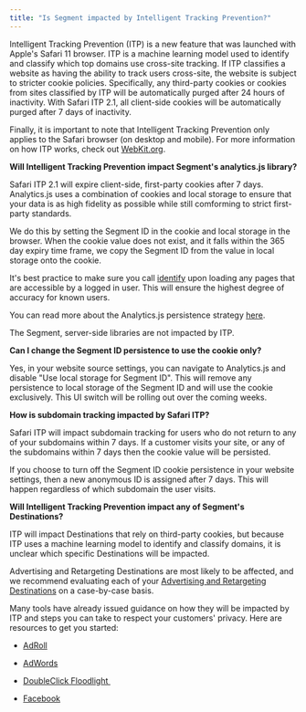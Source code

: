 ```yaml
---
title: "Is Segment impacted by Intelligent Tracking Prevention?"
---
```


Intelligent Tracking Prevention (ITP) is a new feature that was launched with Apple's Safari 11 browser. ITP is a machine learning model used to identify and classify which top domains use cross-site tracking. If ITP classifies a website as having the ability to track users cross-site, the website is subject to stricter cookie policies. Specifically, any third-party cookies or cookies from sites classified by ITP will be automatically purged after 24 hours of inactivity. With Safari ITP 2.1, all client-side cookies will be automatically purged after 7 days of inactivity.

Finally, it is important to note that Intelligent Tracking Prevention only applies to the Safari browser (on desktop and mobile). For more information on how ITP works, check out [WebKit.org](https://webkit.org/blog/7675/intelligent-tracking-prevention/).

**Will Intelligent Tracking Prevention impact Segment's analytics.js library?**

Safari ITP 2.1 will expire client-side, first-party cookies after 7 days. Analytics.js uses a combination of cookies and local storage to ensure that your data is as high fidelity as possible while still comforming to strict first-party standards.

We do this by setting the Segment ID in the cookie and local storage in the browser. When the cookie value does not exist, and it falls within the 365 day expiry time frame, we copy the Segment ID from the value in local storage onto the cookie.

It's best practice to make sure you call [identify](https://segment.com/docs/spec/identify/) upon loading any pages that are accessible by a logged in user. This will ensure the highest degree of accuracy for known users. 

You can read more about the Analytics.js persistence strategy [here](https://segment.com/docs/sources/website/analytics.js/#segment-id-persistence). 

The Segment, server-side libraries are not impacted by ITP. 

**Can I change the Segment ID persistence to use the cookie only?**

Yes, in your website source settings, you can navigate to Analytics.js and disable "Use local storage for Segment ID". This will remove any persistence to local storage of the Segment ID and will use the cookie exclusively. This UI switch will be rolling out over the coming weeks. 

**How is subdomain tracking impacted by Safari ITP?**

Safari ITP will impact subdomain tracking for users who do not return to any of your subdomains within 7 days. If a customer visits your site, or any of the subdomains within 7 days then the cookie value will be persisted.

If you choose to turn off the Segment ID cookie persistence in your website settings, then a new anonymous ID is assigned after 7 days. This will happen regardless of which subdomain the user visits.

**Will Intelligent Tracking Prevention impact any of Segment's Destinations?**

ITP will impact Destinations that rely on third-party cookies, but because ITP uses a machine learning model to identify and classify domains, it is unclear which specific Destinations will be impacted.

Advertising and Retargeting Destinations are most likely to be affected, and we recommend evaluating each of your [Advertising and Retargeting Destinations](https://segment.com/docs/destinations/) on a case-by-case basis. 

Many tools have already issued guidance on how they will be impacted by ITP and steps you can take to respect your customers' privacy. Here are resources to get you started:

*   [AdRoll](https://help.adroll.com/hc/en-us/articles/212675877-Retargeting-on-Safari)
    
*   [AdWords](https://support.google.com/adwords/answer/7521212?hl=en&utm_source=awfe&utm_medium=referral&utm_campaign=notifications&authuser=1)
    
*   [DoubleClick Floodlight ](https://support.google.com/ds/answer/7524055)
    
*   [Facebook](https://developers.facebook.com/blog/post/2017/10/05/intelligent-tracking-prevention/)
